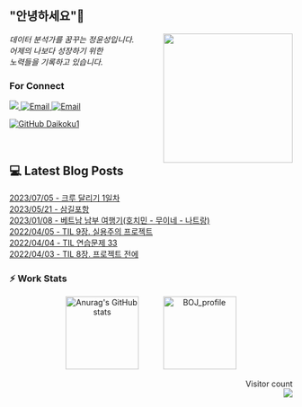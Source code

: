 
<h2> "안녕하세요"👋 </h2>
<img align='right' src="https://user-images.githubusercontent.com/50973778/144942576-b2f10b31-e628-43e4-b7da-3cc2144a5b73.gif" width="230">
<p><em> 데이터 분석가를 꿈꾸는 정윤성입니다.</br> 어제의 나보다 성장하기 위한 </br> 노력들을 기록하고 있습니다.</em></p>

### For Connect
<a href="https://blog.naver.com/jjys9047" target="_blank"><img src="https://img.shields.io/badge/-BLOG-brightgreen?style=flat-square&logo=Bloglovin&logoColor=white">
<a href="https://mail.google.com/mail/?view=cm&amp;fs=1&amp;to=jys9047@gmail.com" target="_blank"><img src="https://img.shields.io/badge/-Gmail-c14438?style=flat-square&logo=Gmail&logoColor=white" alt="Email">
<a href="mailto:jjys9047@naver.com" target="_blank"><img src="https://img.shields.io/badge/-Naver-brightgreen?style=flat-square&logo=Naver&logoColor=white" alt="Email">

[![GitHub Daikoku1](https://img.shields.io/github/followers/Daikoku1?label=follow&style=social)](https://github.com/Daikoku1)

</br>

## 💻 Latest Blog Posts
[2023/07/05 - 크루 달리기 1일차](https://blog.naver.com/jjys9047/223148053581) <br>
[2023/05/21 - 삼길포항](https://blog.naver.com/jjys9047/223107628322) <br>
[2023/01/08 - 베트남 남부 여행기(호치민 - 무이네 - 나트랑)](https://blog.naver.com/jjys9047/222978521362) <br>
[2022/04/05 - TIL 9장. 실용주의 프로젝트](https://blog.naver.com/jjys9047/222692879276) <br>
[2022/04/04 - TIL 연습문제 33](https://blog.naver.com/jjys9047/222691843427) <br>
[2022/04/03 - TIL 8장. 프로젝트 전에](https://blog.naver.com/jjys9047/222690833902) <br>


### ⚡ Work Stats
<p align = 'center'>
  <img src="https://github-readme-stats.vercel.app/api?username=Daikoku1&show_icons=true&theme=midnight-purple" alt="Anurag's GitHub stats" height="130" hspace="20"/>
  <img src="http://mazassumnida.wtf/api/v2/generate_badge?boj=jys9047" alt="BOJ_profile" height="130" hspace="20"/>
</p>

<p align="right"> 
  Visitor count<br>
  <img src="https://profile-counter.glitch.me/Daikoku1/count.svg" />
</p>
